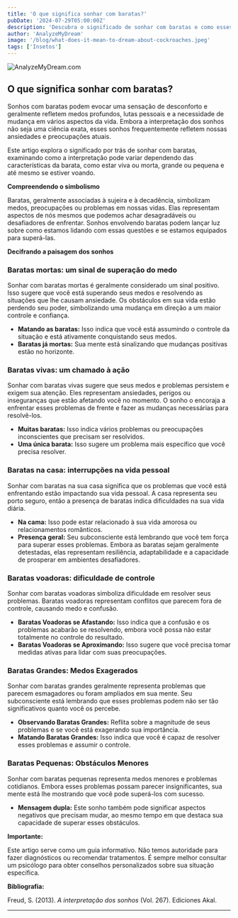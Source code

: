 ```yaml
---
title: 'O que significa sonhar com baratas?'
pubDate: '2024-07-29T05:00:00Z'
description: 'Descubra o significado de sonhar com baratas e como esses sonhos podem refletir seus medos, preocupações e necessidade de mudança na vida.'
author: 'AnalyzeMyDream'
image: '/blog/what-does-it-mean-to-dream-about-cockroaches.jpeg'
tags: ['Insetos']
---
```


![AnalyzeMyDream.com](/blog/what-does-it-mean-to-dream-about-cockroaches.jpeg)

## O que significa sonhar com baratas?

Sonhos com baratas podem evocar uma sensação de desconforto e geralmente refletem medos profundos, lutas pessoais e a necessidade de mudança em vários aspectos da vida. Embora a interpretação dos sonhos não seja uma ciência exata, esses sonhos frequentemente refletem nossas ansiedades e preocupações atuais. 

Este artigo explora o significado por trás de sonhar com baratas, examinando como a interpretação pode variar dependendo das características da barata, como estar viva ou morta, grande ou pequena e até mesmo se estiver voando. 

**Compreendendo o simbolismo**

Baratas, geralmente associadas à sujeira e à decadência, simbolizam medos, preocupações ou problemas em nossas vidas. Elas representam aspectos de nós mesmos que podemos achar desagradáveis ​​ou desafiadores de enfrentar. Sonhos envolvendo baratas podem lançar luz sobre como estamos lidando com essas questões e se estamos equipados para superá-las. 

**Decifrando a paisagem dos sonhos**

### Baratas mortas: um sinal de superação do medo

Sonhar com baratas mortas é geralmente considerado um sinal positivo. Isso sugere que você está superando seus medos e resolvendo as situações que lhe causam ansiedade. Os obstáculos em sua vida estão perdendo seu poder, simbolizando uma mudança em direção a um maior controle e confiança. 

- **Matando as baratas:** Isso indica que você está assumindo o controle da situação e está ativamente conquistando seus medos.
- **Baratas já mortas:** Sua mente está sinalizando que mudanças positivas estão no horizonte.

### Baratas vivas: um chamado à ação

Sonhar com baratas vivas sugere que seus medos e problemas persistem e exigem sua atenção. Eles representam ansiedades, perigos ou inseguranças que estão afetando você no momento. O sonho o encoraja a enfrentar esses problemas de frente e fazer as mudanças necessárias para resolvê-los. 

- **Muitas baratas:** Isso indica vários problemas ou preocupações inconscientes que precisam ser resolvidos.
- **Uma única barata:** Isso sugere um problema mais específico que você precisa resolver.

### Baratas na casa: interrupções na vida pessoal

Sonhar com baratas na sua casa significa que os problemas que você está enfrentando estão impactando sua vida pessoal. A casa representa seu porto seguro, então a presença de baratas indica dificuldades na sua vida diária.

- **Na cama:** Isso pode estar relacionado à sua vida amorosa ou relacionamentos românticos. 
- **Presença geral:** Seu subconsciente está lembrando que você tem força para superar esses problemas. Embora as baratas sejam geralmente detestadas, elas representam resiliência, adaptabilidade e a capacidade de prosperar em ambientes desafiadores. 

### Baratas voadoras: dificuldade de controle

Sonhar com baratas voadoras simboliza dificuldade em resolver seus problemas. Baratas voadoras representam conflitos que parecem fora de controle, causando medo e confusão.

- **Baratas Voadoras se Afastando:** Isso indica que a confusão e os problemas acabarão se resolvendo, embora você possa não estar totalmente no controle do resultado.
- **Baratas Voadoras se Aproximando:** Isso sugere que você precisa tomar medidas ativas para lidar com suas preocupações.

### Baratas Grandes: Medos Exagerados

Sonhar com baratas grandes geralmente representa problemas que parecem esmagadores ou foram ampliados em sua mente. Seu subconsciente está lembrando que esses problemas podem não ser tão significativos quanto você os percebe.

- **Observando Baratas Grandes:** Reflita sobre a magnitude de seus problemas e se você está exagerando sua importância.
- **Matando Baratas Grandes:** Isso indica que você é capaz de resolver esses problemas e assumir o controle.

### Baratas Pequenas: Obstáculos Menores

Sonhar com baratas pequenas representa medos menores e problemas cotidianos. Embora esses problemas possam parecer insignificantes, sua mente está lhe mostrando que você pode superá-los com sucesso. 

- **Mensagem dupla:** Este sonho também pode significar aspectos negativos que precisam mudar, ao mesmo tempo em que destaca sua capacidade de superar esses obstáculos.

**Importante:**

Este artigo serve como um guia informativo. Não temos autoridade para fazer diagnósticos ou recomendar tratamentos. É sempre melhor consultar um psicólogo para obter conselhos personalizados sobre sua situação específica.

**Bibliografia:**

Freud, S. (2013). *A interpretação dos sonhos* (Vol. 267). Ediciones Akal.

---
